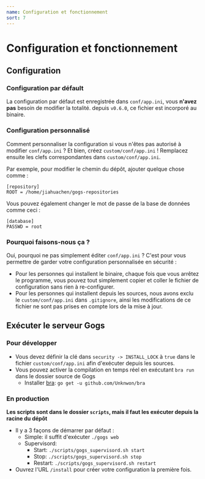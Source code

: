 ```yaml
---
name: Configuration et fonctionnement
sort: 7
---
```


# Configuration et fonctionnement

## Configuration

### Configuration par défault

La configuration par défaut est enregistrée dans `conf/app.ini`, vous **n'avez pas** besoin de modifier la totalité. depuis `v0.6.0`, ce fichier est incorporé au binaire.

### Configuration personnalisé

Comment personnaliser la configuration si vous n'êtes pas autorisé à modifier `conf/app.ini` ? Et bien, créez `custom/conf/app.ini` ! Remplacez ensuite les clefs correspondantes dans `custom/conf/app.ini`.

Par exemple, pour modifier le chemin du dépôt, ajouter quelque chose comme :

```
[repository]
ROOT = /home/jiahuachen/gogs-repositories
```

Vous pouvez également changer le mot de passe de la base de données comme ceci :

```
[database]
PASSWD = root
```

### Pourquoi faisons-nous ça ?

Oui, pourquoi ne pas simplement éditer `conf/app.ini` ? C'est pour vous permettre de garder votre configuration personnalisée en sécurité :

- Pour les personnes qui installent le binaire, chaque fois que vous arrêtez le programme, vous pouvez tout simplement copier et coller le fichier de configuration sans rien à re-configurer.
- Pour les personnes qui installent depuis les sources, nous avons exclu le `custom/conf/app.ini` dans `.gitignore`, ainsi les modifications de ce fichier ne sont pas prises en compte lors de la mise à jour.

## Exécuter le serveur Gogs

### Pour développer

- Vous devez définir la clé dans `security -> INSTALL_LOCK` à `true` dans le fichier `custom/conf/app.ini` afin d'exécuter depuis les sources.
- Vous pouvez activer la compilation en temps réel en exécutant `bra run` dans le dossier source de Gogs
	- Installer [bra](https://github.com/Unknwon/bra): `go get -u github.com/Unknwon/bra`

### En production

**Les scripts sont dans le dossier `scripts`, mais il faut les exécuter depuis la racine du dépôt**

- Il y a 3 façons de démarrer par défaut :
	- Simple: il suffit d'exécuter `./gogs web`
	- Supervisord:
		- Start: `./scripts/gogs_supervisord.sh start`
		- Stop: `./scripts/gogs_supervisord.sh stop`
		- Restart: `./scripts/gogs_supervisord.sh restart`
- Ouvrez l'URL `/install` pour créer votre configuration la première fois.
